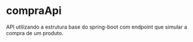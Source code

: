 # compraApi
API utilizando a estrutura base do spring-boot com endpoint que simular a compra de um produto.
